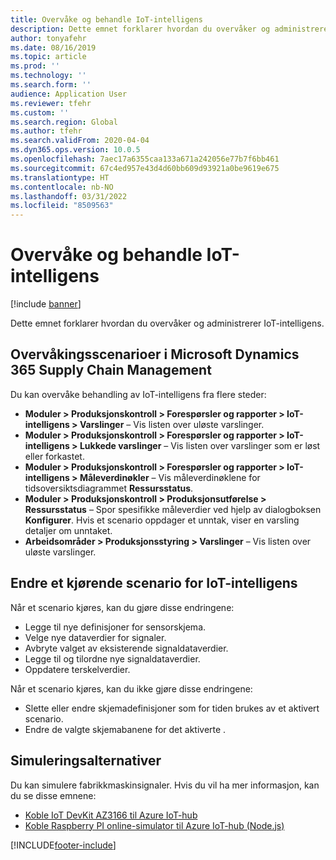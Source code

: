 ```yaml
---
title: Overvåke og behandle IoT-intelligens
description: Dette emnet forklarer hvordan du overvåker og administrerer IoT-intelligens.
author: tonyafehr
ms.date: 08/16/2019
ms.topic: article
ms.prod: ''
ms.technology: ''
ms.search.form: ''
audience: Application User
ms.reviewer: tfehr
ms.custom: ''
ms.search.region: Global
ms.author: tfehr
ms.search.validFrom: 2020-04-04
ms.dyn365.ops.version: 10.0.5
ms.openlocfilehash: 7aec17a6355caa133a671a242056e77b7f6bb461
ms.sourcegitcommit: 67c4ed957e43d4d60bb609d93921a0be9619e675
ms.translationtype: HT
ms.contentlocale: nb-NO
ms.lasthandoff: 03/31/2022
ms.locfileid: "8509563"
---
```

# <a name="monitor-and-manage-iot-intelligence"></a>Overvåke og behandle IoT-intelligens

[!include [banner](../../includes/banner.md)]

Dette emnet forklarer hvordan du overvåker og administrerer IoT-intelligens.

## <a name="monitor-scenarios-in-microsoft-dynamics-365-supply-chain-management"></a><a id="monitor-scenarios"></a>Overvåkingsscenarioer i Microsoft Dynamics 365 Supply Chain Management

Du kan overvåke behandling av IoT-intelligens fra flere steder:

+ **Moduler \> Produksjonskontroll \> Forespørsler og rapporter \> IoT-intelligens \> Varslinger** – Vis listen over uløste varslinger.
+ **Moduler \> Produksjonskontroll \> Forespørsler og rapporter \> IoT-intelligens \> Lukkede varslinger** – Vis listen over varslinger som er løst eller forkastet.
+ **Moduler \> Produksjonskontroll \> Forespørsler og rapporter \> IoT-intelligens \> Måleverdinøkler** – Vis måleverdinøklene for tidsoversiktsdiagrammet **Ressursstatus**.
+ **Moduler \> Produksjonskontroll \> Produksjonsutførelse \> Ressursstatus** – Spor spesifikke måleverdier ved hjelp av dialogboksen **Konfigurer**. Hvis et scenario oppdager et unntak, viser en varsling detaljer om unntaket.
+ **Arbeidsområder \> Produksjonsstyring \> Varslinger** – Vis listen over uløste varslinger.

## <a name="modify-a-running-iot-intelligence-scenario"></a>Endre et kjørende scenario for IoT-intelligens

Når et scenario kjøres, kan du gjøre disse endringene:

+ Legge til nye definisjoner for sensorskjema.
+ Velge nye dataverdier for signaler.
+ Avbryte valget av eksisterende signaldataverdier.
+ Legge til og tilordne nye signaldataverdier.
+ Oppdatere terskelverdier.

Når et scenario kjøres, kan du ikke gjøre disse endringene:

+ Slette eller endre skjemadefinisjoner som for tiden brukes av et aktivert scenario.
+ Endre de valgte skjemabanene for det aktiverte .

## <a name="simulation-options"></a>Simuleringsalternativer

Du kan simulere fabrikkmaskinsignaler. Hvis du vil ha mer informasjon, kan du se disse emnene:

+ [Koble IoT DevKit AZ3166 til Azure IoT-hub](/azure/iot-hub/iot-hub-arduino-iot-devkit-az3166-get-started)
+ [Koble Raspberry PI online-simulator til Azure IoT-hub (Node.js)](/azure/iot-hub/iot-hub-raspberry-pi-web-simulator-get-started)


[!INCLUDE[footer-include](../../includes/footer-banner.md)]
